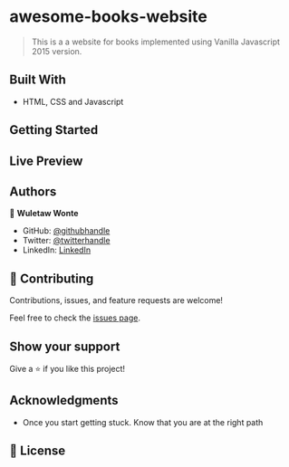 # awesome-books-website

> This is a a website for books implemented using Vanilla Javascript 2015 version.


## Built With

- HTML, CSS and Javascript


## Getting Started

## Live Preview

<!-- -This site was built using [GitHub Pages](https://safar1212.github.io/Portfolio/). -->



## Authors

👤 **Wuletaw Wonte**

- GitHub: [@githubhandle](https://github.com/wuletawwonte)
- Twitter: [@twitterhandle](https://twitter.com/wuletawbeza)
- LinkedIn: [LinkedIn](https://linkedin.com/in/wuletaw-wonte)

## 🤝 Contributing

Contributions, issues, and feature requests are welcome!

Feel free to check the [issues page](../../issues/).

## Show your support

Give a ⭐️ if you like this project!

## Acknowledgments


- Once you start getting stuck. Know that you are at the right path


## 📝 License

